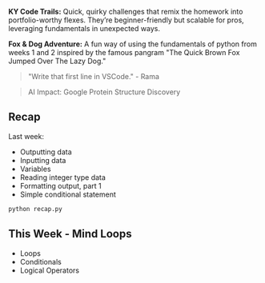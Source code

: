 **KY Code Trails:** Quick, quirky challenges that remix the homework into portfolio-worthy flexes. They’re beginner-friendly but scalable for pros, leveraging fundamentals in unexpected ways.

**Fox & Dog Adventure:** A fun way of using the fundamentals of python from weeks 1 and 2 inspired by the famous pangram "The Quick Brown Fox Jumped Over The Lazy Dog."

> "Write that first line in VSCode." - Rama

> AI Impact: Google Protein Structure Discovery

## Recap

Last week:
- Outputting data
- Inputting data
- Variables
- Reading integer type data
- Formatting output, part 1
- Simple conditional statement

```bash
python recap.py
```

## This Week - Mind Loops

- Loops
- Conditionals
- Logical Operators